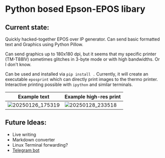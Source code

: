 Python bosed Epson-EPOS libary
==============================

Current state:
--------------

Quickly hacked-together EPOS over IP generator. Can send basic formatted text and Graphics using Python Pillow.

Can send graphics up to 180x180 dpi, but it seems that my specific printer (TM-T88IV) sometimes glitches in 3-byte mode or with high bandwidths. Or I don't know.

Can be used and installed via `pip install .`
Currently, it will create an executable `eposprint` which can directly print images to the thermo printer.
Interactive printing possible with `ipython` and similar terminals.

| Example text| Example high-res print |
|-------------|-------------------------|
| ![20250126_175319](https://github.com/user-attachments/assets/e49a3bb3-e70b-4057-a594-f2bd6ed74cdf) | ![20250128_233518](https://github.com/user-attachments/assets/6e1450f2-d5ab-4acd-9cb4-e6b5244a83e5) |



Future Ideas:
-------------
- Live writing
- Markdown converter
- Linux Terminal forwarding?
- [Telegram bot](https://github.com/Cirromulus/epson-epos-telegram-bot)
